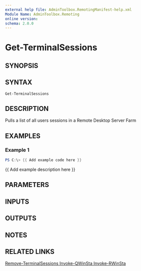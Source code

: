 ```yaml
---
external help file: AdminToolbox.RemotingManifest-help.xml
Module Name: AdminToolbox.Remoting
online version:
schema: 2.0.0
---
```


# Get-TerminalSessions

## SYNOPSIS

## SYNTAX

```
Get-TerminalSessions
```

## DESCRIPTION
Pulls a list of all users sessions in a Remote Desktop Server Farm

## EXAMPLES

### Example 1
```powershell
PS C:\> {{ Add example code here }}
```

{{ Add example description here }}

## PARAMETERS

## INPUTS

## OUTPUTS

## NOTES

## RELATED LINKS

[Remove-TerminalSessions
Invoke-QWinSta
Invoke-RWinSta]()

